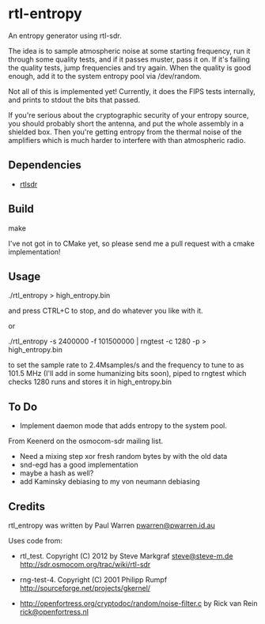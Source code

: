 rtl-entropy
===========

An entropy generator using rtl-sdr.

The idea is to sample atmospheric noise at some starting frequency, run it through some quality tests, and if it passes muster, pass it on. If it's failing the quality tests, jump frequencies and try again. When the quality is good enough, add it to the system entropy pool via /dev/random. 

Not all of this is implemented yet! Currently, it does the FIPS tests internally, and prints to stdout the bits that passed.

If you're serious about the cryptographic security of your entropy source, you should probably short the antenna, and put the whole assembly in a shielded box. Then you're getting entropy from the thermal noise of the amplifiers which is much harder to interfere with than atmospheric radio.

Dependencies
------------

* [rtlsdr](http://sdr.osmocom.org/trac/wiki/rtl-sdr)

Build
-----

make 

I've not got in to CMake yet, so please send me a pull request with a cmake implementation!

Usage
-----

./rtl_entropy > high_entropy.bin

and press CTRL+C to stop, and do whatever you like with it.

or

./rtl_entropy -s 2400000 -f 101500000 | rngtest -c 1280 -p > high_entropy.bin

to set the sample rate to 2.4Msamples/s and the frequency to tune to as 101.5 MHz (I'll add in some humanizing bits soon), piped to rngtest which checks 1280 runs and stores it in high_entropy.bin




To Do
-----

* Implement daemon mode that adds entropy to the system pool.

From Keenerd on the osmocom-sdr mailing list.
 * Need a mixing step xor fresh random bytes by with the old data
 * snd-egd has a good implementation
 * maybe a hash as well?
 * add Kaminsky debiasing to my von neumann debiasing

Credits
-------
rtl_entropy was written by Paul Warren <pwarren@pwarren.id.au>

Uses code from:

  * rtl_test. Copyright (C) 2012 by Steve Markgraf <steve@steve-m.de> http://sdr.osmocom.org/trac/wiki/rtl-sdr

  * rng-test-4. Copyright (C) 2001 Philipp Rumpf http://sourceforge.net/projects/gkernel/

  * http://openfortress.org/cryptodoc/random/noise-filter.c by Rick van Rein <rick@openfortress.nl>
